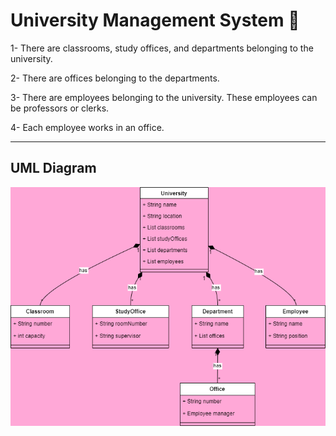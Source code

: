 # University Management System :gem:

1- There are classrooms, study offices, and departments belonging to the university.

2- There are offices belonging to the departments.

3- There are employees belonging to the university. These employees can be professors or clerks.

4- Each employee works in an office.

---

## UML Diagram

![preview](university_uml.png)

